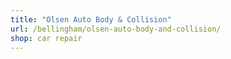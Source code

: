 ```yaml
---
title: "Olsen Auto Body & Collision"
url: /bellingham/olsen-auto-body-and-collision/
shop: car repair
---
```

